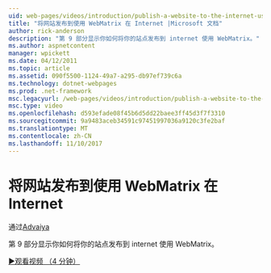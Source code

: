 ```yaml
---
uid: web-pages/videos/introduction/publish-a-website-to-the-internet-using-webmatrix
title: "将网站发布到使用 WebMatrix 在 Internet |Microsoft 文档"
author: rick-anderson
description: "第 9 部分显示你如何将你的站点发布到 internet 使用 WebMatrix。"
ms.author: aspnetcontent
manager: wpickett
ms.date: 04/12/2011
ms.topic: article
ms.assetid: 090f5500-1124-49a7-a295-db97ef739c6a
ms.technology: dotnet-webpages
ms.prod: .net-framework
msc.legacyurl: /web-pages/videos/introduction/publish-a-website-to-the-internet-using-webmatrix
msc.type: video
ms.openlocfilehash: d593efade08f45b6d5dd22baee3ff45d3f7f3310
ms.sourcegitcommit: 9a9483aceb34591c97451997036a9120c3fe2baf
ms.translationtype: MT
ms.contentlocale: zh-CN
ms.lasthandoff: 11/10/2017
---
```

<a name="publish-a-website-to-the-internet-using-webmatrix"></a>将网站发布到使用 WebMatrix 在 Internet
====================
通过[Advaiya](https://twitter.com/Advaiyasolns)

第 9 部分显示你如何将你的站点发布到 internet 使用 WebMatrix。

[&#9654;观看视频 （4 分钟）](https://channel9.msdn.com/Blogs/ASP-NET-Site-Videos/publish-a-website-to-the-internet-using-webmatrix)
